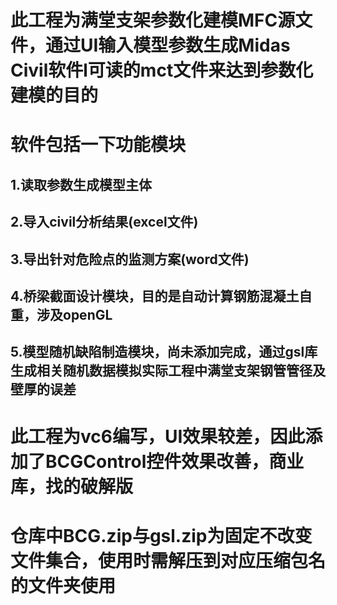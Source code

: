 # 此工程为满堂支架参数化建模MFC源文件，通过UI输入模型参数生成Midas Civil软件l可读的mct文件来达到参数化建模的目的
# 软件包括一下功能模块
## 1.读取参数生成模型主体
## 2.导入civil分析结果(excel文件)
## 3.导出针对危险点的监测方案(word文件)
## 4.桥梁截面设计模块，目的是自动计算钢筋混凝土自重，涉及openGL
## 5.模型随机缺陷制造模块，尚未添加完成，通过gsl库生成相关随机数据模拟实际工程中满堂支架钢管管径及壁厚的误差
# 此工程为vc6编写，UI效果较差，因此添加了BCGControl控件效果改善，商业库，找的破解版
# 仓库中BCG.zip与gsl.zip为固定不改变文件集合，使用时需解压到对应压缩包名的文件夹使用
